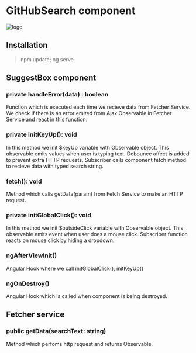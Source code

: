 # GitHubSearch component 

![logo](https://sun9-53.userapi.com/c206624/v206624262/5c1ff/E3wiEna8USE.jpg)

## Installation
> npm update; 
> ng serve


## SuggestBox component

### private handleError(data) : boolean 
Function which is executed each time we recieve data from Fetcher Service. 
We check if there is an error emited from Ajax Observable in Fetcher Service and react in this function.

### private initKeyUp(): void
In this method we init $keyUp variable with Observable object.
This observable emits values when user is typing text.
Debounce affect is added to prevent extra HTTP requests.
Subscriber calls component fetch method to recieve data with typed search string.

### fetch(): void
Method which calls getData(param) from Fetch Service to make an HTTP request.

### private initGlobalClick(): void
In this method we init $outsideClick variable with Observable object.
This observable emits event when user does a mouse click. 
Subscriber function reacts on mouse click by hiding a dropdown.


### ngAfterViewInit()
Angular Hook where we call initGlobalClick(), initKeyUp()

### ngOnDestroy()
Angular Hook which is called when component is being destroyed.

## Fetcher service

### public getData(searchText: string)
Method which perfoms http request and returns Observable.
